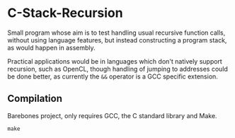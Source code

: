 # C-Stack-Recursion

Small program whose aim is to test handling usual recursive function calls, without using language features, but instead constructing a program stack, as would happen in assembly.

Practical applications would be in languages which don't natively support recursion, such as OpenCL, though handling of jumping to addresses could be done better, as currently the `&&` operator is a GCC specific extension.

## Compilation

Barebones project, only requires GCC, the C standard library and Make.

```
make
```
